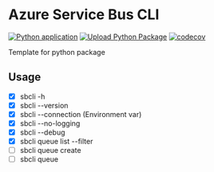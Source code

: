 # Azure Service Bus CLI

[![Python application](https://github.com/guionardo/py-servicebus-cli/actions/workflows/python-app.yml/badge.svg)](https://github.com/guionardo/py-servicebus-cli/actions/workflows/python-app.yml)
[![Upload Python Package](https://github.com/guionardo/py-servicebus-cli/actions/workflows/python-publish.yml/badge.svg)](https://github.com/guionardo/py-servicebus-cli/actions/workflows/python-publish.yml)
[![codecov](https://codecov.io/gh/guionardo/py-servicebus-cli/branch/main/graph/badge.svg?token=DGRoPKyAwW)](https://codecov.io/gh/guionardo/py-servicebus-cli)

Template for python package

## Usage

- [x] sbcli -h
- [x] sbcli --version
- [x] sbcli --connection (Environment var)
- [x] sbcli --no-logging
- [x] sbcli --debug
- [x] sbcli queue list --filter
- [ ] sbcli queue create
- [ ] sbcli queue 
